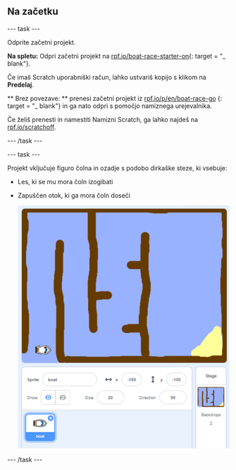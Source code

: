 ## Na začetku

\--- task \---

Odprite začetni projekt.

**Na spletu:** Odpri začetni projekt na [rpf.io/boat-race-starter-on](http://rpf.io/boat-race-starter-on){: target = "_ blank"}.

Če imaš Scratch uporabniški račun, lahko ustvariš kopijo s klikom na **Predelaj**.

** Brez povezave: ** prenesi začetni projekt iz [rpf.io/p/en/boat-race-go](http://rpf.io/p/en/boat-race-go) {: target = "_ blank"} in ga nato odpri s pomočjo namiznega urejevalnika.

Če želiš prenesti in namestiti Namizni Scratch, ga lahko najdeš na [rpf.io/scratchoff](http://rpf.io/scratchoff).

\--- /task \---

\--- task \---

Projekt vključuje figuro čolna in ozadje s podobo dirkaške steze, ki vsebuje:

- Les, ki se mu mora čoln izogibati
- Zapuščen otok, ki ga mora čoln doseči
    
    ![posnetek zaslona](images/boat-starter.png)

\--- /task \---
